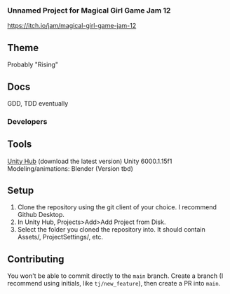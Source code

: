 ### Unnamed Project for Magical Girl Game Jam 12

https://itch.io/jam/magical-girl-game-jam-12

## Theme
Probably "Rising"

## Docs
GDD, TDD eventually

### Developers

## Tools
[Unity Hub](https://unity.com/download) (download the latest version)
Unity 6000.1.15f1
Modeling/animations: Blender (Version tbd)

## Setup
1. Clone the repository using the git client of your choice. I recommend Github Desktop.
2. In Unity Hub, Projects>Add>Add Project from Disk.
3. Select the folder you cloned the repository into. It should contain Assets/, ProjectSettings/, etc.

## Contributing
You won't be able to commit directly to the `main` branch. Create a branch (I recommend using initials, like `tj/new_feature`), then create a PR into `main`.
